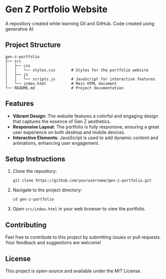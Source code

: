 # Gen Z Portfolio Website

A repository created while learning Git and GitHub. Code created using generative AI.

## Project Structure

```
gen-z-portfolio
├── src
│   ├── css
│   │   └── styles.css       # Styles for the portfolio website
│   ├── js
│   │   └── scripts.js       # JavaScript for interactive features
│   └── index.html           # Main HTML document
└── README.md                # Project documentation
```

## Features
- **Vibrant Design**: The website features a colorful and engaging design that captures the essence of Gen Z aesthetics.
- **Responsive Layout**: The portfolio is fully responsive, ensuring a great user experience on both desktop and mobile devices.
- **Interactive Elements**: JavaScript is used to add dynamic content and animations, enhancing user engagement.

## Setup Instructions

1. Clone the repository:
   ```
   git clone https://github.com/yourusername/gen-z-portfolio.git
   ```
2. Navigate to the project directory:
   ```
   cd gen-z-portfolio
   ```
3. Open `src/index.html` in your web browser to view the portfolio.

## Contributing

Feel free to contribute to this project by submitting issues or pull requests. Your feedback and suggestions are welcome!

## License

This project is open-source and available under the MIT License.
